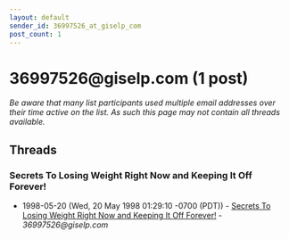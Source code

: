 ```yaml
---
layout: default
sender_id: 36997526_at_giselp_com
post_count: 1
---
```


# 36997526<span>@</span>giselp.com (1 post)

_Be aware that many list participants used multiple email addresses over their time active on the list. As such this page may not contain all threads available._

## Threads

### Secrets To Losing Weight Right Now and Keeping It Off Forever!
+ 1998-05-20 (Wed, 20 May 1998 01:29:10 -0700 (PDT)) - [Secrets To Losing Weight Right Now and Keeping It Off Forever!](/archive/1998/05/97259d6d33f950de3c60c29e3e65df527fba5c21071d5e748dbbd65d2a5a1340) - _36997526@giselp.com_

